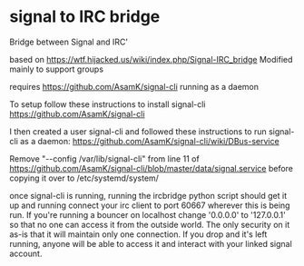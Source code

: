 # signal to IRC bridge
Bridge between Signal and IRC'

based on https://wtf.hijacked.us/wiki/index.php/Signal-IRC_bridge
Modified mainly to support groups

requires https://github.com/AsamK/signal-cli running as a daemon

To setup follow these instructions to install signal-cli
https://github.com/AsamK/signal-cli

I then created a user signal-cli and followed these instructions to run signal-cli as a daemon: https://github.com/AsamK/signal-cli/wiki/DBus-service

Remove "--config /var/lib/signal-cli" from line 11 of https://github.com/AsamK/signal-cli/blob/master/data/signal.service before copying it over to /etc/systemd/system/

once signal-cli is running, running the ircbridge python script should get it up and running
connect your irc client to port 60667 wherever this is being run. If you're running a bouncer on localhost change '0.0.0.0' to '127.0.0.1' so that no one can access it from the outside world. The only security on it as-is that it will maintain only one connection. If you drop and it's left running, anyone will be able to access it and interact with your linked signal account.
